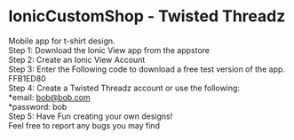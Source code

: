 # IonicCustomShop - Twisted Threadz
Mobile app for t-shirt design.   
Step 1: Download the Ionic View app from the appstore  
Step 2: Create an Ionic View Account  
Step 3: Enter the Following code to download a free test version of the app.  
 FFB1ED80  
Step 4: Create a Twisted Threadz account or use the following:  
*email: bob@bob.com   
*password: bob  
Step 5: Have Fun creating your own designs!    
Feel free to report any bugs you may find  
